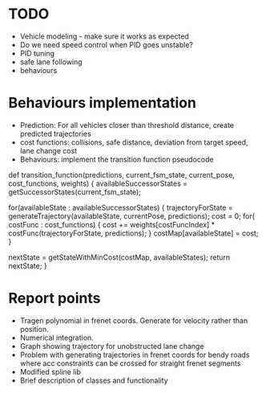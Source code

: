 # TODO

- Vehicle modeling - make sure it works as expected
- Do we need speed control when PID goes unstable?
- PID tuning
- safe lane following
- behaviours

# Behaviours implementation

- Prediction: For all vehicles closer than threshold distance, create predicted trajectories
- cost functions: collisions, safe distance, deviation from target speed, lane change cost
- Behaviours: implement the transition function pseudocode

def transition_function(predictions, current_fsm_state, current_pose, cost_functions, weights)
{
  availableSuccessorStates = getSuccessorStates(current_fsm_state);

  for(availableState : availableSuccessorStates)
  {
    trajectoryForState = generateTrajectory(availableState, currentPose, predictions);
    cost = 0;
    for( costFunc : cost_functions)
    {
      cost += weights[costFuncIndex] * costFunc(trajectoryForState, predictions);
    }
    costMap[availableState] = cost;
  }

  nextState = getStateWithMinCost(costMap, availableStates);
  return nextState;
}

# Report points

- Tragen polynomial in frenet coords. Generate for velocity rather than position.
- Numerical integration.
- Graph showing trajectory for unobstructed lane change
- Problem with generating trajectories in frenet coords for bendy roads where acc constraints can be crossed for straight frenet segments
- Modified spline lib
- Brief description of classes and functionality
